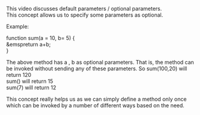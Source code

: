 This video discusses default parameters / optional parameters.<br/>
This concept allows us to specify some parameters as optional.<br/>

Example:<br/>

function sum(a = 10, b= 5) {<br/>
 &emspreturn a+b;<br/>
}<br/>

The above method has a , b as optional parameters. That is, the method can be invoked without sending any of these parameters. 
So 
sum(100,20) will return 120 <br/>
sum() will return 15<br/>
sum(7) will return 12<br/>

This concept really helps us as we can simply define a method only once which can be invoked by a number of different ways based on the need.<br/>
